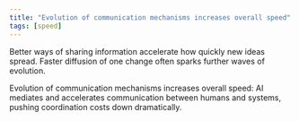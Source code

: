 ```yaml
---
title: "Evolution of communication mechanisms increases overall speed"
tags: [speed]
---
```



Better ways of sharing information accelerate how quickly new ideas spread. Faster diffusion of one change often sparks further waves of evolution.

Evolution of communication mechanisms increases overall speed: AI mediates and accelerates communication between humans and systems, pushing coordination costs down dramatically.
